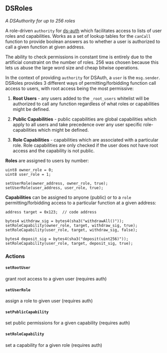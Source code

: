 <h2>DSRoles
  <small class="text-muted">
    <a href="https://github.com/dapphub/ds-roles"><span class="fa fa-github"></span></a>
  </small>
</h2>

_A DSAuthority for up to 256 roles_

A role-driven `authority` for [ds-auth](https://dapp.tools/dappsys/ds-auth) 
which facilitates access to lists of user roles and capabilities. Works as a 
set of lookup tables for the `canCall` function to provide boolean answers
as to whether a user is authorized to call a given function at given address.

The ability to check permissions in constant time is entirely due to the
artificial constraint on the number of roles. 256 was chosen because this lets
us abuse the large word size and cheap bitwise operations.

In the context of providing `authority` for DSAuth, a `user` is the `msg.sender`.
DSRoles provides 3 different ways of permitting/forbidding function call access 
to users, with root access being the most permissive:

1. **Root Users** - any users added to the `_root_users`
   whitelist will be authorized to call any function regardless of what roles or
   capabilities might be defined.

2. **Public Capabilities** - public capabilities are global
   capabilities which apply to all users and take precedence over any user
   specific role-capabilities which might be defined.
    
3. **Role Capabilities** - capabilities which are associated
   with a particular role. Role capabilities are only checked if the user
   does not have root access and the capability is not public.

**Roles** are assigned to users by number:

```solidity
uint8 owner_role = 0;
uint8 user_role = 1;

setUserRole(owner_address, owner_role, true);
setUserRole(user_address, user_role, true);
```

**Capabilities** can be assigned to anyone (public) or to a
`role` permitting/forbidding access to a particular function
at a given address:

```solidity
address target = 0x123;  // code address

bytes4 withdraw_sig = bytes4(sha3("withdrawAll()"));
setRoleCapability(owner_role, target, withdraw_sig, true);
setRoleCapability(user_role, target, withdraw_sig, false);

bytes4 deposit_sig = bytes4(sha3("deposit(uint256)"));
setRoleCapability(user_role, target, deposit_sig, true);
```

### Actions

#### `setRootUser`
grant root access to a given user (requires auth)

#### `setUserRole`
assign a role to given user (requires auth)

#### `setPublicCapability`
set public permissions for a given capability (requires auth)

#### `setRoleCapability`
set a capability for a given role (requires auth)

